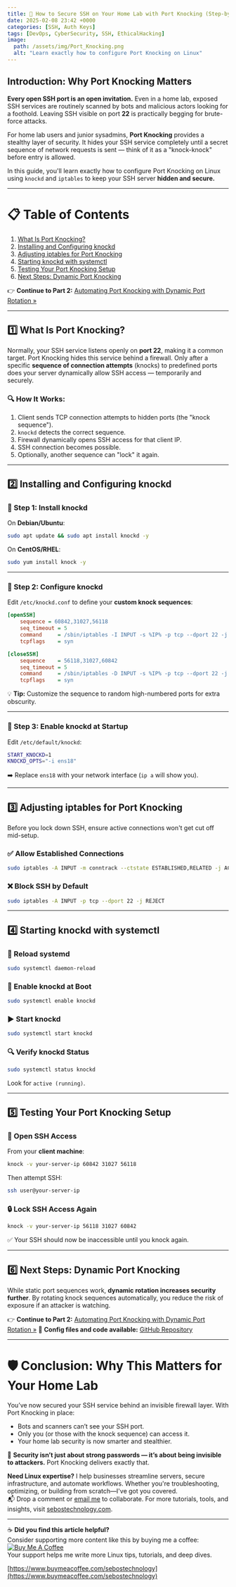 ```yaml
---
title: 🔐 How to Secure SSH on Your Home Lab with Port Knocking (Step-by-Step)
date: 2025-02-08 23:42 +0000
categories: [SSH, Auth Keys]
tags: [DevOps, CyberSecurity, SSH, EthicalHacking]
image:
  path: /assets/img/Port_Knocking.png
  alt: "Learn exactly how to configure Port Knocking on Linux"
---
```




## **Introduction: Why Port Knocking Matters**

**Every open SSH port is an open invitation.** Even in a home lab, exposed SSH services are routinely scanned by bots and malicious actors looking for a foothold. Leaving SSH visible on port **22** is practically begging for brute-force attacks.

For home lab users and junior sysadmins, **Port Knocking** provides a stealthy layer of security. It hides your SSH service completely until a secret sequence of network requests is sent — think of it as a "knock-knock" before entry is allowed.

In this guide, you'll learn exactly how to configure Port Knocking on Linux using `knockd` and `iptables` to keep your SSH server **hidden and secure.**

---

# 📋 **Table of Contents**

1. [What Is Port Knocking?](#what-is-port-knocking)
2. [Installing and Configuring knockd](#installing-and-configuring-knockd)
3. [Adjusting iptables for Port Knocking](#adjusting-iptables-for-port-knocking)
4. [Starting knockd with systemctl](#starting-knockd-with-systemctl)
5. [Testing Your Port Knocking Setup](#testing-your-port-knocking-setup)
6. [Next Steps: Dynamic Port Knocking](#next-steps-dynamic-port-knocking)

👉 **Continue to Part 2:** [Automating Port Knocking with Dynamic Port Rotation »](#)

---

## 1️⃣ **What Is Port Knocking?**

Normally, your SSH service listens openly on **port 22**, making it a common target. Port Knocking hides this service behind a firewall. Only after a specific **sequence of connection attempts** (knocks) to predefined ports does your server dynamically allow SSH access — temporarily and securely.

### 🔍 **How It Works:**

1. Client sends TCP connection attempts to hidden ports (the "knock sequence").
2. `knockd` detects the correct sequence.
3. Firewall dynamically opens SSH access for that client IP.
4. SSH connection becomes possible.
5. Optionally, another sequence can "lock" it again.

---

## 2️⃣ **Installing and Configuring knockd**

### 🔧 Step 1: Install knockd

On **Debian/Ubuntu**:

```bash
sudo apt update && sudo apt install knockd -y
```

On **CentOS/RHEL**:

```bash
sudo yum install knock -y
```

---

### 🔧 Step 2: Configure knockd

Edit `/etc/knockd.conf` to define your **custom knock sequences**:

```ini
[openSSH]
    sequence = 60842,31027,56118
    seq_timeout = 5
    command     = /sbin/iptables -I INPUT -s %IP% -p tcp --dport 22 -j ACCEPT
    tcpflags    = syn

[closeSSH]
    sequence    = 56118,31027,60842
    seq_timeout = 5
    command     = /sbin/iptables -D INPUT -s %IP% -p tcp --dport 22 -j ACCEPT
    tcpflags    = syn
```

💡 **Tip:** Customize the sequence to random high-numbered ports for extra obscurity.

---

### 🔧 Step 3: Enable knockd at Startup

Edit `/etc/default/knockd`:

```bash
START_KNOCKD=1
KNOCKD_OPTS="-i ens18"
```

➡️ Replace `ens18` with your network interface (`ip a` will show you).

---

## 3️⃣ **Adjusting iptables for Port Knocking**

Before you lock down SSH, ensure active connections won't get cut off mid-setup.

### ✅ Allow Established Connections

```bash
sudo iptables -A INPUT -m conntrack --ctstate ESTABLISHED,RELATED -j ACCEPT
```

### ❌ Block SSH by Default

```bash
sudo iptables -A INPUT -p tcp --dport 22 -j REJECT
```

---

## 4️⃣ **Starting knockd with systemctl**

### 🔄 Reload systemd

```bash
sudo systemctl daemon-reload
```

### 🚀 Enable knockd at Boot

```bash
sudo systemctl enable knockd
```

### ▶️ Start knockd

```bash
sudo systemctl start knockd
```

### 🔍 Verify knockd Status

```bash
sudo systemctl status knockd
```

Look for `active (running)`.

---

## 5️⃣ **Testing Your Port Knocking Setup**

### 🔨 Open SSH Access

From your **client machine**:

```bash
knock -v your-server-ip 60842 31027 56118
```

Then attempt SSH:

```bash
ssh user@your-server-ip
```

### 🔒 Lock SSH Access Again

```bash
knock -v your-server-ip 56118 31027 60842
```

✅ Your SSH should now be inaccessible until you knock again.

---

## 6️⃣ **Next Steps: Dynamic Port Knocking**

While static port sequences work, **dynamic rotation increases security further**. By rotating knock sequences automatically, you reduce the risk of exposure if an attacker is watching.

👉 **Continue to Part 2:** [Automating Port Knocking with Dynamic Port Rotation »](https://dev.to/sebos/automate-port-knocking-with-dynamic-port-rotation-for-secure-ssh-access-pbh)
📂 **Config files and code available:** [GitHub Repository](https://github.com/richard-sebos/Ethical-Hacking-Robot/blob/main/SSH/knockd_readme.md)

---

# 🛡️ **Conclusion: Why This Matters for Your Home Lab**

You’ve now secured your SSH service behind an invisible firewall layer.
With Port Knocking in place:

* Bots and scanners can’t see your SSH port.
* Only you (or those with the knock sequence) can access it.
* Your home lab security is now smarter and stealthier.

🔐 **Security isn’t just about strong passwords — it’s about being invisible to attackers.** Port Knocking delivers exactly that.

**Need Linux expertise?** I help businesses streamline servers, secure infrastructure, and automate workflows. Whether you're troubleshooting, optimizing, or building from scratch—I've got you covered.  
📬 Drop a comment or [email me](mailto:info@sebostechnology.com) to collaborate. For more tutorials, tools, and insights, visit [sebostechnology.com](https://sebostechnology.com).

---

☕ **Did you find this article helpful?**  
Consider supporting more content like this by buying me a coffee:  
[![Buy Me A Coffee](https://img.shields.io/badge/Buy%20Me%20A%20Coffee-Donate-yellow)](https://www.buymeacoffee.com/sebostechnology)  
Your support helps me write more Linux tips, tutorials, and deep dives.

[https://www.buymeacoffee.com/sebostechnology](https://www.buymeacoffee.com/sebostechnology)
